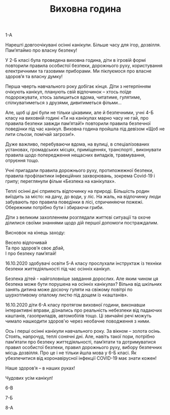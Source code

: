 ﻿---
title: Виховна година
---

1-А

<slideshow id="*1a"></slideshow>

Нарешті довгоочікувані осінні канікули. Більше часу для ігор, дозвілля. Пам’ятаймо про власну безпеку!

У 2-Б класі була проведена виховна година, діти в ігровій формі повторили правила особистої безпеки, дорожнього руху, користування електричними та газовими приборами. Ми піклуємося про власне здоров’я та власну думку!

<slideshow id="*2b"></slideshow>

Перша чверть навчального року добігає кінця. Діти з нетерпінням очікують канікул, планують свій відпочинок – хтось поїде подорожувати, хтось залишиться вдома, читатиме, гулятиме, спілкуватиметься з друзями, дивитиметься фільми…

Але, щоб ці дні були не тільки цікавими, але й безпечними, учні 4-Б класу на виховній годині «Ти на канікулах марно часу не гай, про правила безпеки завжди пам’ятай!» повторили правила безпечної поведінки під час канікул. Виховна година пройшла під девізом «Щоб не лити сльози, помічай загрози!».

Дуже важливо, перебуваючи вдома, на вулиці, в спеціалізованих установах, громадських місцях, приміщеннях, транспорті , виконувати правила щодо попередження нещасних випадків, травмування, отруєння тощо.

Учні пригадали правила дорожнього руху, протипожежної безпеки, правила профілактики інфекційних захворювань, зокрема Covid-19 і грипу; переглянули фільм «Безпека на канікулах».

Теплі осінні дні сприяють відпочинку на природі. Більшість родин виїздить за місто: на дачу, до води, у ліс. На жаль, на відпочинку люди забувають про правила поведінки в лісі, спричиняючи пожежі. Обережним потрібно бути і збираючи гриби.

Діти з великим захопленням розглядали життєві ситуації та охоче ділилися своїми знаннями щодо дій першої допомоги постраждалим.

Висновок на кінець заходу:

Весело відпочивай  
Та про здоров’я своє дбай,  
І про безпеку пам’ятай!

<slideshow id="*4b"></slideshow>

16.10.2020 здобувачі освіти 5-А класу прослухали інструктаж із техніки безпеки життєдіяльності під час осінніх канікул.

<slideshow id="*5a"></slideshow>

Безпека дітей - найголовніше завдання дорослих. Але яким чином ця безпека може бути порушена на осінніх канікулах? Вільна від шкільних занять дитина може досхочу гуляти на свіжому повітрі по шурхотливому опалому листю під дощем із «каштанів».

16.10.2020 діти 6-А класу протягом виховної години, виконавши інтерактивні вправи, дізнались про реальність небезпеки від падаючих каштанів, газоприладів, автомобілів тощо. Ці звичайні речі можуть чимало нашкодити здоров'ю через необачне поводження з ними.

<slideshow id="*6a"></slideshow>

Ось і перші осінні канікули навчального року. За вікном – золота осінь. Стоять, напрочуд, теплі сонячні дні. Але, навіть такої пори, потрібно пам’ятати про безпеку життєдіяльності, пам’ятати та дотримуватися правил особистої безпеки, правил дорожнього руху, вибору безпечних місць дозвілля. Про це і не тільки йшла мова у 6-Б класі. Як убезпечитися від коронавірусної інфекції COVID-19 має знати кожен!

Наше здоров’я – в наших руках!

Чудових усім канікул!

<slideshow id="*6b"></slideshow>

6-В

<slideshow id="*6v"></slideshow>

7-Б

<slideshow id="*7b"></slideshow>

8-А

<slideshow id="*8a"></slideshow>
